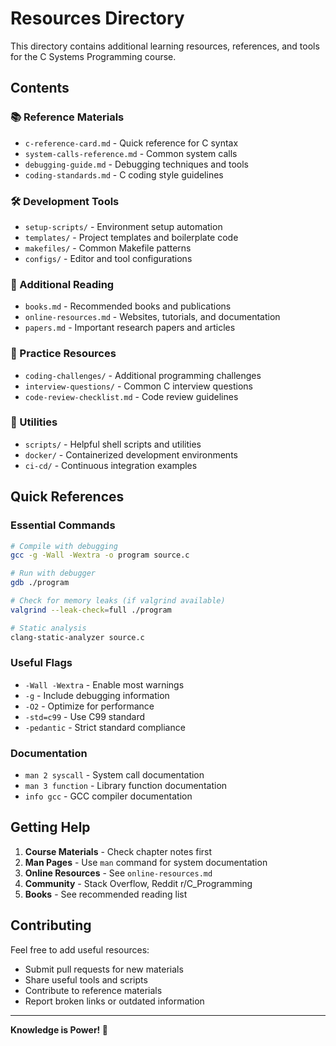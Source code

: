 # Resources Directory

This directory contains additional learning resources, references, and tools for the C Systems Programming course.

## Contents

### 📚 Reference Materials
- `c-reference-card.md` - Quick reference for C syntax
- `system-calls-reference.md` - Common system calls
- `debugging-guide.md` - Debugging techniques and tools
- `coding-standards.md` - C coding style guidelines

### 🛠️ Development Tools
- `setup-scripts/` - Environment setup automation
- `templates/` - Project templates and boilerplate code
- `makefiles/` - Common Makefile patterns
- `configs/` - Editor and tool configurations

### 📖 Additional Reading
- `books.md` - Recommended books and publications
- `online-resources.md` - Websites, tutorials, and documentation
- `papers.md` - Important research papers and articles

### 🎯 Practice Resources
- `coding-challenges/` - Additional programming challenges
- `interview-questions/` - Common C interview questions
- `code-review-checklist.md` - Code review guidelines

### 🔧 Utilities
- `scripts/` - Helpful shell scripts and utilities
- `docker/` - Containerized development environments
- `ci-cd/` - Continuous integration examples

## Quick References

### Essential Commands
```bash
# Compile with debugging
gcc -g -Wall -Wextra -o program source.c

# Run with debugger
gdb ./program

# Check for memory leaks (if valgrind available)
valgrind --leak-check=full ./program

# Static analysis
clang-static-analyzer source.c
```

### Useful Flags
- `-Wall -Wextra` - Enable most warnings
- `-g` - Include debugging information
- `-O2` - Optimize for performance
- `-std=c99` - Use C99 standard
- `-pedantic` - Strict standard compliance

### Documentation
- `man 2 syscall` - System call documentation
- `man 3 function` - Library function documentation
- `info gcc` - GCC compiler documentation

## Getting Help

1. **Course Materials** - Check chapter notes first
2. **Man Pages** - Use `man` command for system documentation
3. **Online Resources** - See `online-resources.md`
4. **Community** - Stack Overflow, Reddit r/C_Programming
5. **Books** - See recommended reading list

## Contributing

Feel free to add useful resources:
- Submit pull requests for new materials
- Share useful tools and scripts
- Contribute to reference materials
- Report broken links or outdated information

---

**Knowledge is Power! 🧠**
